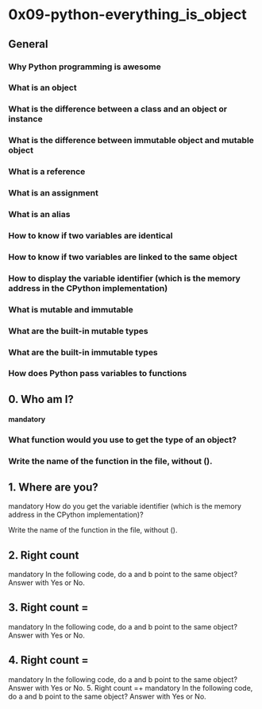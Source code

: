 # 0x09-python-everything_is_object
## General
### Why Python programming is awesome
### What is an object
### What is the difference between a class and an object or instance
### What is the difference between immutable object and mutable object
### What is a reference
### What is an assignment
### What is an alias
### How to know if two variables are identical
### How to know if two variables are linked to the same object
### How to display the variable identifier (which is the memory address in the CPython implementation)
### What is mutable and immutable
### What are the built-in mutable types
### What are the built-in immutable types
### How does Python pass variables to functions



## 0. Who am I?
#### mandatory
### What function would you use to get the type of an object?

### Write the name of the function in the file, without ().

## 1. Where are you?
mandatory
How do you get the variable identifier (which is the memory address in the CPython implementation)?

Write the name of the function in the file, without ().
## 2. Right count
mandatory
In the following code, do a and b point to the same object? Answer with Yes or No.
## 3. Right count =
mandatory
In the following code, do a and b point to the same object? Answer with Yes or No.
## 4. Right count =
mandatory
In the following code, do a and b point to the same object? Answer with Yes or No.
5. Right count =+
mandatory
In the following code, do a and b point to the same object? Answer with Yes or No.
